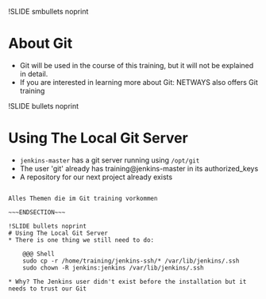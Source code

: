 !SLIDE smbullets noprint
# About Git
* Git will be used in the course of this training, but it will not be explained in detail.  
* If you are interested in learning more about Git: NETWAYS also offers Git training

!SLIDE bullets noprint
# Using The Local Git Server
* `jenkins-master` has a git server running using `/opt/git`
* The user 'git' already has training@jenkins-master in its authorized\_keys
* A repository for our next project already exists
~~~SECTION:notes~~~

Alles Themen die im Git training vorkommen

~~~ENDSECTION~~~

!SLIDE bullets noprint
# Using The Local Git Server
* There is one thing we still need to do:

    @@@ Shell
	sudo cp -r /home/training/jenkins-ssh/* /var/lib/jenkins/.ssh
	sudo chown -R jenkins:jenkins /var/lib/jenkins/.ssh

* Why? The Jenkins user didn't exist before the installation but it needs to trust our Git
